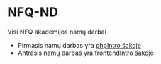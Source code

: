 # NFQ-ND
Visi NFQ akademijos namų darbai

* Pirmasis namų darbas yra [phpIntro šakoje](https://github.com/Voldemortas/NFQ-ND/tree/phpIntro) 
* Antrasis namų darbas yra [frontendIntro šakoje](https://github.com/Voldemortas/NFQ-ND/tree/frontendIntro)